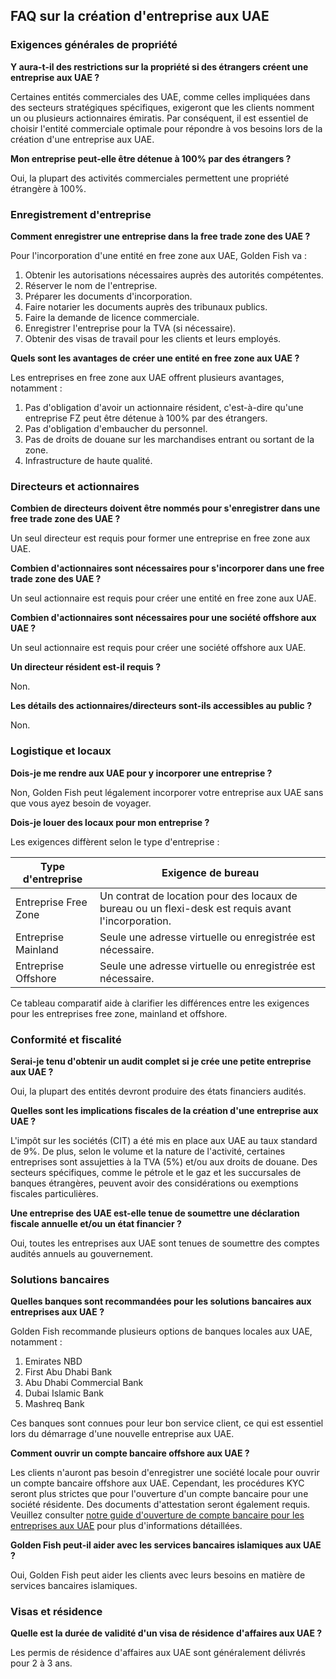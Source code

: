 ## FAQ sur la création d'entreprise aux UAE

### Exigences générales de propriété

**Y aura-t-il des restrictions sur la propriété si des étrangers créent une entreprise aux UAE ?**

Certaines entités commerciales des UAE, comme celles impliquées dans des secteurs stratégiques spécifiques, exigeront que les clients nomment un ou plusieurs actionnaires émiratis. Par conséquent, il est essentiel de choisir l'entité commerciale optimale pour répondre à vos besoins lors de la création d'une entreprise aux UAE.

**Mon entreprise peut-elle être détenue à 100% par des étrangers ?**

Oui, la plupart des activités commerciales permettent une propriété étrangère à 100%.

### Enregistrement d'entreprise

**Comment enregistrer une entreprise dans la free trade zone des UAE ?**

Pour l'incorporation d'une entité en free zone aux UAE, Golden Fish va :

1. Obtenir les autorisations nécessaires auprès des autorités compétentes.
2. Réserver le nom de l'entreprise.
3. Préparer les documents d'incorporation.
4. Faire notarier les documents auprès des tribunaux publics.
5. Faire la demande de licence commerciale.
6. Enregistrer l'entreprise pour la TVA (si nécessaire).
7. Obtenir des visas de travail pour les clients et leurs employés.

**Quels sont les avantages de créer une entité en free zone aux UAE ?**

Les entreprises en free zone aux UAE offrent plusieurs avantages, notamment :

1. Pas d'obligation d'avoir un actionnaire résident, c'est-à-dire qu'une entreprise FZ peut être détenue à 100% par des étrangers.
2. Pas d'obligation d'embaucher du personnel.
3. Pas de droits de douane sur les marchandises entrant ou sortant de la zone.
4. Infrastructure de haute qualité.

### Directeurs et actionnaires

**Combien de directeurs doivent être nommés pour s'enregistrer dans une free trade zone des UAE ?**

Un seul directeur est requis pour former une entreprise en free zone aux UAE.

**Combien d'actionnaires sont nécessaires pour s'incorporer dans une free trade zone des UAE ?**

Un seul actionnaire est requis pour créer une entité en free zone aux UAE.

**Combien d'actionnaires sont nécessaires pour une société offshore aux UAE ?**

Un seul actionnaire est requis pour créer une société offshore aux UAE.

**Un directeur résident est-il requis ?**

Non.

**Les détails des actionnaires/directeurs sont-ils accessibles au public ?**

Non.

### Logistique et locaux

**Dois-je me rendre aux UAE pour y incorporer une entreprise ?**

Non, Golden Fish peut légalement incorporer votre entreprise aux UAE sans que vous ayez besoin de voyager.

**Dois-je louer des locaux pour mon entreprise ?**

Les exigences diffèrent selon le type d'entreprise :

| Type d'entreprise | Exigence de bureau |
| ----------------- | --------------------------------------------------------------------------------------- |
| Entreprise Free Zone | Un contrat de location pour des locaux de bureau ou un flexi-desk est requis avant l'incorporation. |
| Entreprise Mainland | Seule une adresse virtuelle ou enregistrée est nécessaire. |
| Entreprise Offshore | Seule une adresse virtuelle ou enregistrée est nécessaire. |

Ce tableau comparatif aide à clarifier les différences entre les exigences pour les entreprises free zone, mainland et offshore.

### Conformité et fiscalité

**Serai-je tenu d'obtenir un audit complet si je crée une petite entreprise aux UAE ?**

Oui, la plupart des entités devront produire des états financiers audités.

**Quelles sont les implications fiscales de la création d'une entreprise aux UAE ?**

L'impôt sur les sociétés (CIT) a été mis en place aux UAE au taux standard de 9%. De plus, selon le volume et la nature de l'activité, certaines entreprises sont assujetties à la TVA (5%) et/ou aux droits de douane. Des secteurs spécifiques, comme le pétrole et le gaz et les succursales de banques étrangères, peuvent avoir des considérations ou exemptions fiscales particulières.

**Une entreprise des UAE est-elle tenue de soumettre une déclaration fiscale annuelle et/ou un état financier ?**

Oui, toutes les entreprises aux UAE sont tenues de soumettre des comptes audités annuels au gouvernement.

### Solutions bancaires

**Quelles banques sont recommandées pour les solutions bancaires aux entreprises aux UAE ?**

Golden Fish recommande plusieurs options de banques locales aux UAE, notamment :

1. Emirates NBD
2. First Abu Dhabi Bank
3. Abu Dhabi Commercial Bank
4. Dubai Islamic Bank
5. Mashreq Bank

Ces banques sont connues pour leur bon service client, ce qui est essentiel lors du démarrage d'une nouvelle entreprise aux UAE.

**Comment ouvrir un compte bancaire offshore aux UAE ?**

Les clients n'auront pas besoin d'enregistrer une société locale pour ouvrir un compte bancaire offshore aux UAE. Cependant, les procédures KYC seront plus strictes que pour l'ouverture d'un compte bancaire pour une société résidente. Des documents d'attestation seront également requis. Veuillez consulter [notre guide d'ouverture de compte bancaire pour les entreprises aux UAE](./banking) pour plus d'informations détaillées.

**Golden Fish peut-il aider avec les services bancaires islamiques aux UAE ?**

Oui, Golden Fish peut aider les clients avec leurs besoins en matière de services bancaires islamiques.

### Visas et résidence

**Quelle est la durée de validité d'un visa de résidence d'affaires aux UAE ?**

Les permis de résidence d'affaires aux UAE sont généralement délivrés pour 2 à 3 ans.